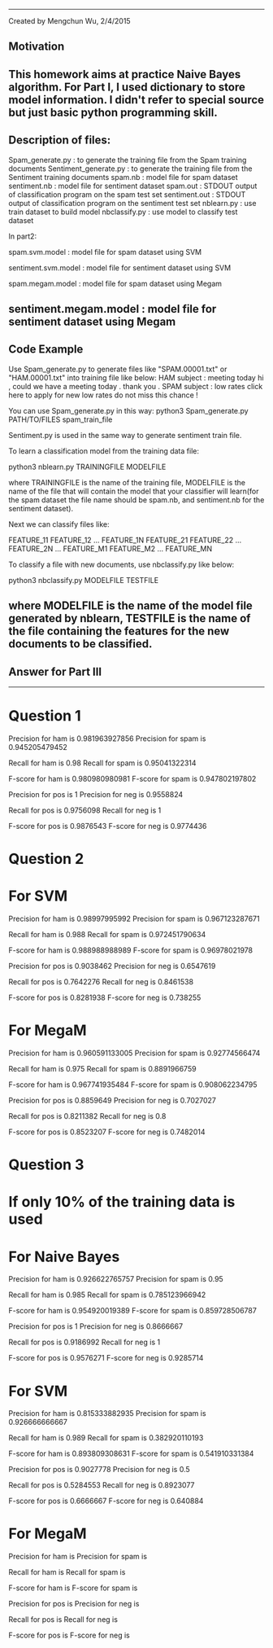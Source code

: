 ------------------------------------------------------------------------------
Created by Mengchun Wu, 2/4/2015
## Motivation
This homework aims at practice Naive Bayes algorithm.
For Part I, I used dictionary to store model information.
I didn't refer to special source but just basic python programming skill.
------------------------------------------------------------------------------

## Description of files:

Spam_generate.py : to generate the training file from the Spam training documents
Sentiment_generate.py : to generate the training file from the Sentiment training documents
spam.nb : model file for spam dataset
sentiment.nb : model file for sentiment dataset
spam.out : STDOUT output of classification program on the spam test set
sentiment.out : STDOUT output of classification program on the sentiment test set
nblearn.py : use train dataset to build model
nbclassify.py : use model to classify test dataset

In part2:

spam.svm.model : model file for spam dataset using SVM

sentiment.svm.model : model file for sentiment dataset using SVM

spam.megam.model : model file for spam dataset using Megam

sentiment.megam.model : model file for sentiment dataset using Megam
-------------------------------------------------------------------------------
## Code Example

Use Spam_generate.py to generate files like "SPAM.00001.txt" or "HAM.00001.txt" into training file like below:
HAM subject : meeting today hi , could we have a meeting today . thank you . 
SPAM subject : low rates click here to apply for new low rates do not miss this chance !

You can use Spam_generate.py in this way:
python3 Spam_generate.py PATH/TO/FILES spam_train_file

Sentiment.py is used in the same way to generate sentiment train file.

To learn a classification model from the training data file:

python3 nblearn.py TRAININGFILE MODELFILE

where TRAININGFILE is the name of the training file, MODELFILE is the name of the file that will contain the model that your classifier will learn(for the spam dataset the file name should be spam.nb, and sentiment.nb for the sentiment dataset).

Next we can classify files like:

FEATURE_11 FEATURE_12 ... FEATURE_1N 
FEATURE_21 FEATURE_22 ... FEATURE_2N 
... 
FEATURE_M1 FEATURE_M2 ... FEATURE_MN 

To classify a file with new documents, use nbclassify.py like below:

python3 nbclassify.py MODELFILE TESTFILE

where MODELFILE is the name of the model file generated by nblearn, TESTFILE is the name of the file containing the features for the new documents to be classified.
-------------------------------------------------------------------------------
## Answer for Part III
-------------------------------------------------------------------------------
# Question 1

Precision for ham is 0.981963927856
Precision for spam is 0.945205479452

Recall for ham is 0.98
Recall for spam is 0.95041322314

F-score for ham is 0.980980980981
F-score for spam is 0.947802197802


Precision for pos is 1
Precision for neg is 0.9558824

Recall for pos is 0.9756098
Recall for neg is 1

F-score for pos is 0.9876543
F-score for neg is 0.9774436

# Question 2

# For SVM

Precision for ham is 0.98997995992
Precision for spam is 0.967123287671

Recall for ham is 0.988
Recall for spam is 0.972451790634

F-score for ham is 0.988988988989
F-score for spam is 0.96978021978

Precision for pos is 0.9038462
Precision for neg is 0.6547619

Recall for pos is 0.7642276
Recall for neg is 0.8461538

F-score for pos is 0.8281938
F-score for neg is 0.738255


# For MegaM

Precision for ham is 0.960591133005
Precision for spam is 0.92774566474

Recall for ham is 0.975
Recall for spam is 0.8891966759

F-score for ham is 0.967741935484
F-score for spam is 0.908062234795

Precision for pos is 0.8859649
Precision for neg is 0.7027027

Recall for pos is 0.8211382
Recall for neg is 0.8

F-score for pos is 0.8523207
F-score for neg is 0.7482014

# Question 3

# If only 10% of the training data is used

# For Naive Bayes

Precision for ham is 0.926622765757
Precision for spam is 0.95

Recall for ham is 0.985
Recall for spam is 0.785123966942

F-score for ham is 0.954920019389
F-score for spam is 0.859728506787


Precision for pos is 1
Precision for neg is 0.8666667

Recall for pos is 0.9186992
Recall for neg is 1

F-score for pos is 0.9576271
F-score for neg is 0.9285714


# For SVM

Precision for ham is 0.815333882935
Precision for spam is 0.926666666667

Recall for ham is 0.989
Recall for spam is 0.382920110193

F-score for ham is 0.893809308631
F-score for spam is 0.541910331384

Precision for pos is 0.9027778
Precision for neg is 0.5

Recall for pos is 0.5284553
Recall for neg is 0.8923077

F-score for pos is 0.6666667
F-score for neg is 0.640884

# For MegaM

Precision for ham is 
Precision for spam is 

Recall for ham is 
Recall for spam is 

F-score for ham is 
F-score for spam is 

Precision for pos is 
Precision for neg is 

Recall for pos is 
Recall for neg is 

F-score for pos is 
F-score for neg is 

